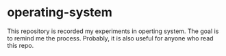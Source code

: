 # operating-system
This repository is recorded my experiments in operting system. The goal is to remind me the process. Probably, it is also useful for anyone who read this repo.
